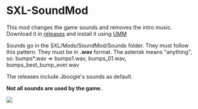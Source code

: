 # SXL-SoundMod

This mod changes the game sounds and removes the intro music.
Download it in [releases](https://github.com/andreamatt/SXL-SoundMod/releases) and install it using [UMM](https://github.com/newman55/unity-mod-manager)

Sounds go in the SXL/Mods/SoundMod/Sounds folder.
They must follow this pattern. They must be in **.wav** format.
The asterisk means "anything", so:
bumps*.wav => bumps1.wav, bumps_01.wav, bumps_best_bump_ever.wav

The releases include Jboogie's sounds as default.

**Not all sounds are used by the game.**

![](https://i.imgur.com/qqcxr5o.png)
